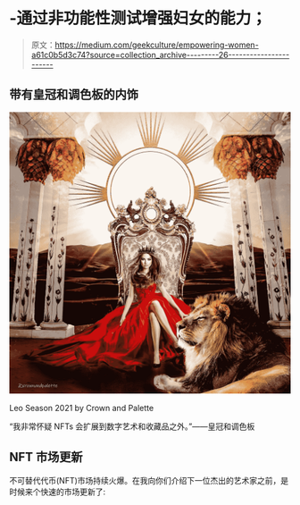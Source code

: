 # -通过非功能性测试增强妇女的能力；

> 原文：<https://medium.com/geekculture/empowering-women-a61c0b5d3c74?source=collection_archive---------26----------------------->

## 带有皇冠和调色板的内饰

![](img/f945deae09817e89cfa2efa2baadc19e.png)

Leo Season 2021 by Crown and Palette

“我非常怀疑 NFTs 会扩展到数字艺术和收藏品之外。”——皇冠和调色板

## NFT 市场更新

不可替代代币(NFT)市场持续火爆。在我向你们介绍下一位杰出的艺术家之前，是时候来个快速的市场更新了: